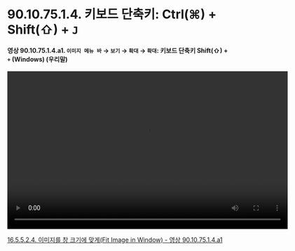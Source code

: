 # 90.10.75.1.4. 키보드 단축키: Ctrl(⌘) + Shift(⇧) + `J`

<a id="90-10-75-01-04-a1"></a>

#### 영상 90.10.75.1.4.a1. `이미지 메뉴 바` → `보기` → `확대` → `확대`: 키보드 단축키 Shift(⇧) + `+` (Windows) (우리말)
<video controls="controls" width="640" height="360" src="https://github.com/user-attachments/assets/22eaa549-fa34-434d-9e03-2bd0b3b44e57"></video>

[16.5.5.2.4. 이미지를 창 크기에 맞게(Fit Image in Window) - 영상 90.10.75.1.4.a1](./16-05-05-02-04-fit_image_in_window.md#90-10-75-01-04-a1)